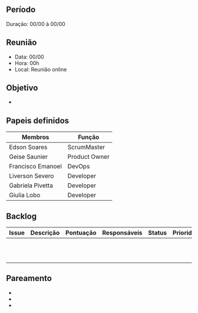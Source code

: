 ## Período
Duração: 00/00 à 00/00


## Reunião
* Data: 00/00
* Hora: 00h
* Local: Reunião online


## Objetivo
- 

## Papeis definidos
| Membros  |  Função  |
| ------------------- | ------------------- |
|  Edson Soares |  ScrumMaster |
|  Geise Saunier |  Product Owner |
|  Francisco Emanoel |  DevOps |
|  Liverson Severo |  Developer |
|  Gabriela Pivetta |  Developer |
|  Giulia Lobo |  Developer |


## Backlog
| Issue | Descrição | Pontuação | Responsáveis | Status | Prioridade | Repositório |
| ------------------- | ------------------- | ------------------- | ------------------- | ------------------- |------------------- |------------------- | 
| []()  |   |  |   |   |   |  []()  |
| []()  |   |  |   |   |   |  []()  |
| []()  |   |  |   |   |   |  []()  |
| []()  |   |  |   |   |   |  []()  |
| []()  |   |  |   |   |   |  []()  |
| []()  |   |  |   |   |   |  []()  |
| []()  |   |  |   |   |   |  []()  |
| []()  |   |  |   |   |   |  []()  |
| []()  |   |  |   |   |   |  []()  |
| []()  |   |  |   |   |   |  []()  |
| []()  |   |  |   |   |   |  []()  |


## Pareamento
- 
- 
- 
